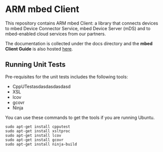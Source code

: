 ARM mbed Client
=======================

This repository contains ARM mbed Client: a library that connects devices to mbed Device Connector Service, mbed Device Server (mDS) and to mbed-enabled cloud services from our partners.

The documentation is collected under the docs directory and the **mbed Client Guide** is also hosted [here](https://docs.mbed.com/docs/mbed-client-guide/en/latest/).

Running Unit Tests
-----------------------

Pre-requisites for the unit tests includes the following tools:
- CppUTestasdasdasdasdasd
- XSL
- lcov
- gcovr
- Ninja 

You can use these commands to get the tools if you are running Ubuntu.

    sudo apt-get install cpputest
    sudo apt-get install xsltproc
    sudo apt-get install lcov
    sudo apt-get install gcovr
    sudo apt-get install ninja-build
